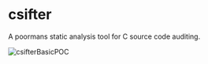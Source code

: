 # csifter

A poormans static analysis tool for C source code auditing.


![csifterBasicPOC](https://user-images.githubusercontent.com/44337835/134342592-6c3f5938-c3f1-4ad3-bd8a-cb7f18aaf3c9.png)

